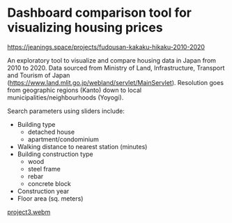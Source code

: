 # Dashboard comparison tool for visualizing housing prices

https://jeanings.space/projects/fudousan-kakaku-hikaku-2010-2020

An exploratory tool to visualize and compare housing data in Japan from 2010 to 2020.  Data sourced from Ministry of Land, Infrastructure, Transport and Tourism of Japan (https://www.land.mlit.go.jp/webland/servlet/MainServlet).  Resolution goes from geographic regions (Kanto) down to local municipalities/neighbourhoods (Yoyogi).

Search parameters using sliders include:

- Building type
  - detached house
  - apartment/condominium
- Walking distance to nearest station (minutes)
- Building construction type
  - wood
  - steel frame
  - rebar
  - concrete block
- Construction year
- Floor area (sq. meters)

[project3.webm](https://user-images.githubusercontent.com/53713206/217718976-63a4ec56-ee47-4b3a-b35e-3a8002427310.webm)
